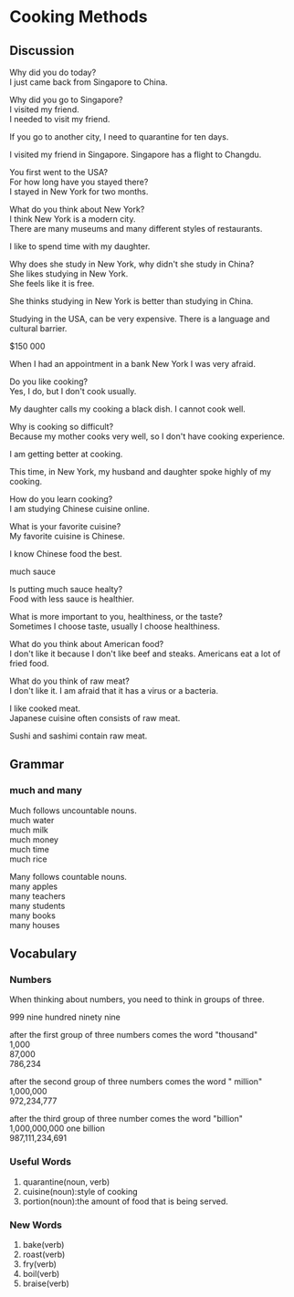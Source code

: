 # Cooking Methods
## Discussion
Why did you do today?  
I just came back from Singapore to China.  

Why did you go to Singapore?  
I visited my friend.  
I needed to visit my friend.  

If you go to another city, I need to quarantine for ten days.  

I visited my friend in Singapore. Singapore has a flight to Changdu.  

You first went to the USA?  
For how long have you stayed there?  
I stayed in New York for two months.  

What do you think about New York?  
I think New York is a modern city.  
There are many museums and many different styles of restaurants.  

I like to spend time with my daughter.  

Why does she study in New York, why didn't she study in China?  
She likes studying in New York.  
She feels like it is free.  

She thinks studying in New York is better than studying in China.  

Studying in the USA, can be very expensive. There is a language and cultural barrier.  

$150 000 

When I had an appointment in a bank New York I was very afraid.  

Do you like cooking?  
Yes, I do, but I don't cook usually.   

My daughter calls my cooking a black dish. I cannot cook well.  

Why is cooking so difficult?  
Because my mother cooks very well, so I don't have cooking experience.  

I am getting better at cooking.  

This time, in New York, my husband and daughter spoke highly of my cooking.  

How do you learn cooking?  
I am studying Chinese cuisine online.  

What is your favorite cuisine?  
My favorite cuisine is Chinese.  

I know Chinese food the best.  

much sauce

Is putting much sauce healty?  
Food with less sauce is healthier.  

What is more important to you, healthiness, or the taste?  
Sometimes I choose taste, usually I choose healthiness.  

What do you think about American food?  
I don't like it because I don't like beef and steaks. Americans eat a lot of fried food.    

What do you think of raw meat?  
I don't like it. I am afraid that it has a virus or a bacteria.   

I like cooked meat.  
Japanese cuisine often consists of raw meat.  

Sushi and sashimi contain raw meat.  

## Grammar
### much and many
Much follows uncountable nouns.  
much water    
much milk   
much money  
much time  
much rice  

Many follows countable nouns.  
many apples  
many teachers  
many students  
many books  
many houses  

## Vocabulary
### Numbers 
When thinking about numbers, you need to think in groups of three.  

999 nine hundred ninety nine  

after the first group of three numbers comes the word "thousand"  
1,000  
87,000  
786,234  

after the second group of three numbers comes the word " million"  
1,000,000  
972,234,777  

after the third group of three number comes the word "billion"  
1,000,000,000 one billion  
987,111,234,691  

### Useful Words
1. quarantine(noun, verb)
1. cuisine(noun):style of cooking
1. portion(noun):the amount of food that is being served.

### New Words
1. bake(verb)
1. roast(verb)
1. fry(verb)
1. boil(verb)
1. braise(verb)
